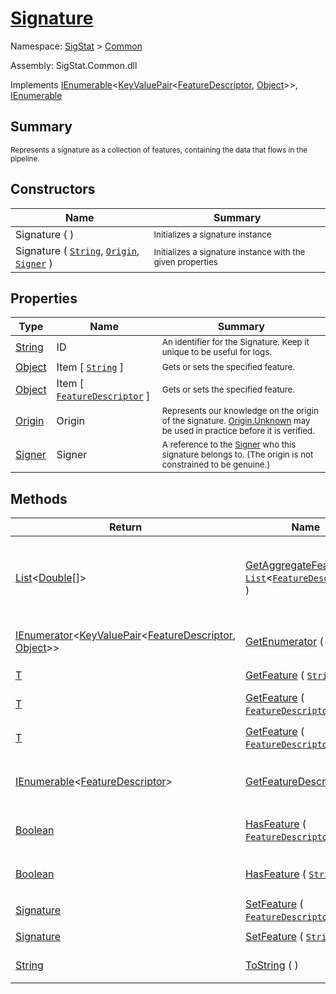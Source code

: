 # [Signature](./Signature.md)

Namespace: [SigStat]() > [Common](./README.md)

Assembly: SigStat.Common.dll

Implements [IEnumerable](https://docs.microsoft.com/en-us/dotnet/api/System.Collections.Generic.IEnumerable-1)\<[KeyValuePair](https://docs.microsoft.com/en-us/dotnet/api/System.Collections.Generic.KeyValuePair-2)\<[FeatureDescriptor](./FeatureDescriptor.md), [Object](https://docs.microsoft.com/en-us/dotnet/api/System.Object)>>, [IEnumerable](https://docs.microsoft.com/en-us/dotnet/api/System.Collections.IEnumerable)

## Summary
<sub>Represents a signature as a collection of features, containing the data that flows in the pipeline.</sub>

## Constructors

| Name | Summary | 
| --- | --- | 
| Signature (  ) | <sub>Initializes a signature instance</sub> | 
| Signature ( [`String`](https://docs.microsoft.com/en-us/dotnet/api/System.String), [`Origin`](./Origin.md), [`Signer`](./Signer.md) ) | <sub>Initializes a signature instance with the given properties</sub> | 


## Properties

| Type | Name | Summary | 
| --- | --- | --- | 
| [String](https://docs.microsoft.com/en-us/dotnet/api/System.String) | ID | <sub>An identifier for the Signature. Keep it unique to be useful for logs.</sub> | 
| [Object](https://docs.microsoft.com/en-us/dotnet/api/System.Object) | Item [ [`String`](https://docs.microsoft.com/en-us/dotnet/api/System.String) ] | <sub>Gets or sets the specified feature.</sub> | 
| [Object](https://docs.microsoft.com/en-us/dotnet/api/System.Object) | Item [ [`FeatureDescriptor`](./FeatureDescriptor.md) ] | <sub>Gets or sets the specified feature.</sub> | 
| [Origin](./Origin.md) | Origin | <sub>Represents our knowledge on the origin of the signature. [Origin.Unknown](https://github.com/hargitomi97/sigstat/blob/master/docs/md/SigStat/Common/Origin.md) may be used in practice before it is verified.</sub> | 
| [Signer](./Signer.md) | Signer | <sub>A reference to the [Signer](https://github.com/hargitomi97/sigstat/blob/master/docs/md/SigStat/Common/Signer.md) who this signature belongs to. (The origin is not constrained to be genuine.)</sub> | 


## Methods

| Return | Name | Summary | 
| --- | --- | --- | 
| [List](https://docs.microsoft.com/en-us/dotnet/api/System.Collections.Generic.List-1)\<[Double](https://docs.microsoft.com/en-us/dotnet/api/System.Double)[]> | [GetAggregateFeature](./Methods/Signature-100663442.md) ( [`List`](https://docs.microsoft.com/en-us/dotnet/api/System.Collections.Generic.List-1)\<[`FeatureDescriptor`](./FeatureDescriptor.md)> ) | <sub>Aggregate multiple features into one. Example: X, Y features -&gt; P.xy feature.  Use this for example at DTW algorithm input.</sub> | 
| [IEnumerator](https://docs.microsoft.com/en-us/dotnet/api/System.Collections.Generic.IEnumerator-1)\<[KeyValuePair](https://docs.microsoft.com/en-us/dotnet/api/System.Collections.Generic.KeyValuePair-2)\<[FeatureDescriptor](./FeatureDescriptor.md), [Object](https://docs.microsoft.com/en-us/dotnet/api/System.Object)>> | [GetEnumerator](./Methods/Signature-100663446.md) (  ) | <sub>Returns an enumerator that iterates through the features.</sub> | 
| [T](./Signature.md) | [GetFeature](./Methods/Signature-100663436.md) ( [`String`](https://docs.microsoft.com/en-us/dotnet/api/System.String) ) | <sub>Gets the specified feature.</sub> | 
| [T](./Signature.md) | [GetFeature](./Methods/Signature-100663437.md) ( [`FeatureDescriptor`](./FeatureDescriptor-1.md)\<[`T`](./Signature.md)> ) | <sub>Gets the specified feature. This is the preferred way.</sub> | 
| [T](./Signature.md) | [GetFeature](./Methods/Signature-100663438.md) ( [`FeatureDescriptor`](./FeatureDescriptor.md) ) | <sub>Gets the specified feature. This is the preferred way.</sub> | 
| [IEnumerable](https://docs.microsoft.com/en-us/dotnet/api/System.Collections.Generic.IEnumerable-1)\<[FeatureDescriptor](./FeatureDescriptor.md)> | [GetFeatureDescriptors](./Methods/Signature-100663439.md) (  ) | <sub>Gets a collection of [FeatureDescriptor](https://github.com/hargitomi97/sigstat/blob/master/docs/md/SigStat/Common/FeatureDescriptor.md)s that are used in this signature.</sub> | 
| [Boolean](https://docs.microsoft.com/en-us/dotnet/api/System.Boolean) | [HasFeature](./Methods/Signature-100663443.md) ( [`FeatureDescriptor`](./FeatureDescriptor.md) ) | <sub>Returns true if the signature contains the specified feature</sub> | 
| [Boolean](https://docs.microsoft.com/en-us/dotnet/api/System.Boolean) | [HasFeature](./Methods/Signature-100663444.md) ( [`String`](https://docs.microsoft.com/en-us/dotnet/api/System.String) ) | <sub>Returns true if the signature contains the specified feature</sub> | 
| [Signature](./Signature.md) | [SetFeature](./Methods/Signature-100663440.md) ( [`FeatureDescriptor`](./FeatureDescriptor.md), [`T`](./Signature.md) ) | <sub>Sets the specified feature.</sub> | 
| [Signature](./Signature.md) | [SetFeature](./Methods/Signature-100663441.md) ( [`String`](https://docs.microsoft.com/en-us/dotnet/api/System.String), [`T`](./Signature.md) ) | <sub>Sets the specified feature.</sub> | 
| [String](https://docs.microsoft.com/en-us/dotnet/api/System.String) | [ToString](./Methods/Signature-100663445.md) (  ) | <sub>Returns a string representation of the signature</sub> | 


